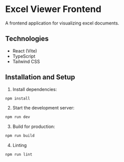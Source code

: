 # Excel Viewer Frontend

A frontend application for visualizing excel documents.

## Technologies

- React (Vite)
- TypeScript
- Tailwind CSS

## Installation and Setup

1. Install dependencies:

```sh
npm install
```

2. Start the development server:

```sh
npm run dev
```

3. Build for production:

```sh
npm run build
```

4. Linting

```sh
npm run lint
```
